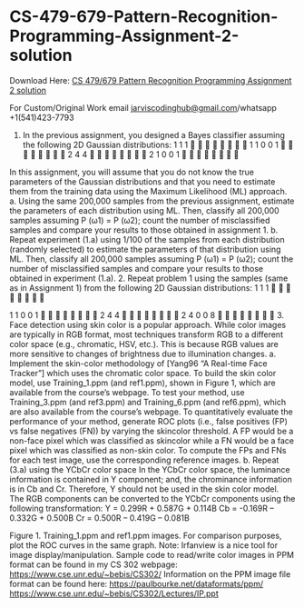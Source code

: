 # CS-479-679-Pattern-Recognition-Programming-Assignment-2-solution

Download Here: [CS 479/679 Pattern Recognition Programming Assignment 2 solution](https://jarviscodinghub.com/assignment/cs-479-679-pattern-recognition-programming-assignment-2-solution/)

For Custom/Original Work email jarviscodinghub@gmail.com/whatsapp +1(541)423-7793

1. In the previous assignment, you designed a Bayes classifier assuming the following 2D
Gaussian distributions:
1
1
1

 
    
1
1 0
0 1
        2
4
4

 
     2
1 0
0 1
       

In this assignment, you will assume that you do not know the true parameters of the
Gaussian distributions and that you need to estimate them from the training data using
the Maximum Likelihood (ML) approach.
a. Using the same 200,000 samples from the previous assignment, estimate the
parameters of each distribution using ML. Then, classify all 200,000 samples
assuming P (ω1) = P (ω2); count the number of misclassified samples and compare
your results to those obtained in assignment 1.
b. Repeat experiment (1.a) using 1/100 of the samples from each distribution (randomly
selected) to estimate the parameters of that distribution using ML. Then, classify all
200,000 samples assuming P (ω1) = P (ω2); count the number of misclassified
samples and compare your results to those obtained in experiment (1.a).
2. Repeat problem 1 using the samples (same as in Assignment 1) from the following 2D
Gaussian distributions:
1
1
1

 
    

1
1 0
0 1
        2
4
4

 
     2
4 0
0 8
       
3. Face detection using skin color is a popular approach. While color images are typically
in RGB format, most techniques transform RGB to a different color space (e.g.,
chromatic, HSV, etc.). This is because RGB values are more sensitive to changes of
brightness due to illumination changes.
a. Implement the skin-color methodology of [Yang96 “A Real-time Face Tracker”]
which uses the chromatic color space. To build the skin color model, use
Training_1.ppm (and ref1.ppm), shown in Figure 1, which are available from the
course’s webpage. To test your method, use Training_3.ppm (and ref3.ppm) and
Training_6.ppm (and ref6.ppm), which are also available from the course’s
webpage. To quantitatively evaluate the performance of your method, generate
ROC plots (i.e., false positives (FP) vs false negatives (FN)) by varying the skincolor threshold. A FP would be a non-face pixel which was classified as skincolor while a FN would be a face pixel which was classified as non-skin color. To
compute the FPs and FNs for each test image, use the corresponding reference
images.
b. Repeat (3.a) using the YCbCr color space In the YCbCr color space, the
luminance information is contained in Y component; and, the chrominance
information is in Cb and Cr. Therefore, Y should not be used in the skin color
model. The RGB components can be converted to the YCbCr components using
the following transformation:
Y = 0.299R + 0.587G + 0.114B
Cb = -0.169R – 0.332G + 0.500B
Cr = 0.500R – 0.419G – 0.081B

Figure 1. Training_1.ppm and ref1.ppm images.
For comparison purposes, plot the ROC curves in the same graph.
Note: Irfanview is a nice tool for image display/manipulation. Sample code to read/write
color images in PPM format can be found in my CS 302 webpage:
https://www.cse.unr.edu/~bebis/CS302/
Information on the PPM image file format can be found here:
https://paulbourke.net/dataformats/ppm/
https://www.cse.unr.edu/~bebis/CS302/Lectures/IP.ppt
